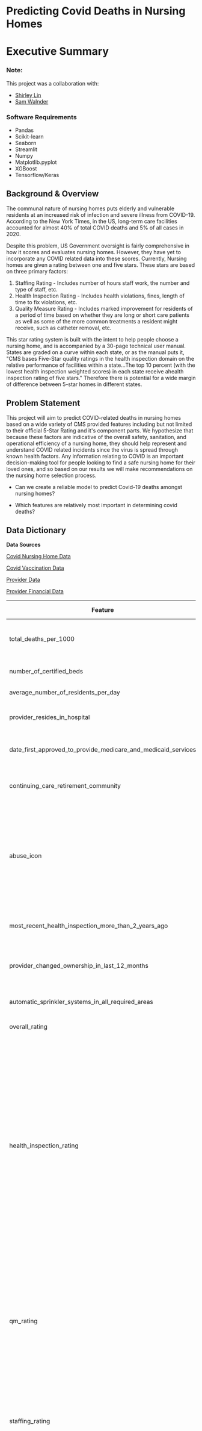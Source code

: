 # **Predicting Covid Deaths in Nursing Homes**


# Executive Summary

### Note:
 This project was a collaboration with:
* [Shirley Lin](https://github.com/mayshirley519)
* [Sam Walnder](https://github.com/samwaldner)

### Software Requirements
* Pandas
* Scikit-learn
* Seaborn
* Streamlit
* Numpy
* Matplotlib.pyplot
* XGBoost
* Tensorflow/Keras


## Background & Overview

The communal nature of nursing homes puts elderly and vulnerable residents at an increased risk of infection and severe illness from COVID-19. According to the New York Times, in the US, long-term care facilities accounted for almost 40% of total COVID deaths and 5% of all cases in 2020.

Despite this problem, US Government oversight is fairly comprehensive in how it scores and evaluates nursing homes. However, they have yet to incorporate any COVID related data into these scores. Currently, Nursing homes are given a rating between one and five stars. These stars are based on three primary factors:

1. Staffing Rating - Includes number of hours staff work, the number and type of staff, etc.
2. Health Inspection Rating - Includes health violations, fines, length of time to fix violations, etc.
3. Quality Measure Rating - Includes marked improvement for residents of a period of time based on whether they are long or short care patients as well as some of the more common treatments a resident might receive, such as catheter removal, etc.

This star rating system is built with the intent to help people choose a nursing home, and is accompanied by a 30-page technical user manual. States are graded on a curve within each state, or as the manual puts it, "CMS bases Five-Star quality ratings in the health inspection domain on the relative performance of facilities within a state...The top 10 percent (with the lowest health inspection weighted scores) in each state receive ahealth inspection rating of five stars." Therefore there is potential for a wide margin of difference between 5-star homes in different states.


## Problem Statement

This project will aim to predict COVID-related deaths in nursing homes based on a wide variety of CMS provided features including but not limited to their official 5-Star Rating and it's component parts. We hypothesize that because these factors are indicative of the overall safety, sanitation, and operational efficiency of a nursing home, they should help represent and understand COVID related incidents since the virus is spread through known health factors. Any information relating to COVID is an important decision-making tool for people looking to find a safe nursing home for their loved ones, and so based on our results we will make recommendations on the nursing home selection process.

* Can we create a reliable model to predict Covid-19 deaths amongst nursing homes?

* Which features are relatively most important in determining covid deaths?



## Data Dictionary

**Data Sources**

[Covid Nursing Home Data](https://data.cms.gov/covid-19/covid-19-nursing-home-data)

[Covid Vaccination Data](https://data.cms.gov/provider-data/dataset/avax-cv19)

[Provider Data](https://data.cms.gov/provider-data/dataset/4pq5-n9py)

[Provider Financial Data](https://data.cms.gov/provider-compliance/cost-report/skilled-nursing-facility-cost-report)




| Feature                                                         | Type  | Dummy Variable | Description                                                                                                                                                                                                                                                                                                                                                                                                                                                                                      |
|-----------------------------------------------------------------|-------|----------------|--------------------------------------------------------------------------------------------------------------------------------------------------------------------------------------------------------------------------------------------------------------------------------------------------------------------------------------------------------------------------------------------------------------------------------------------------------------------------------------------------|
| total_deaths_per_1000                                           | float | 0              | Aggregated 2020 and 2021 covid deaths per 1000 residents per nursing home                                                                                                                                                                                                                                                                                                                                                                                                                        |
| number_of_certified_beds                                        | int   | 0              | Number of federally certified beds                                                                                                                                                                                                                                                                                                                                                                                                                                                               |
| average_number_of_residents_per_day                             | float | 0              | Average number of residents per day                                                                                                                                                                                                                                                                                                                                                                                                                                                              |
| provider_resides_in_hospital                                    | int   | 0              | Binary indicator if the provider resides in a hospital                                                                                                                                                                                                                                                                                                                                                                                                                                           |
| date_first_approved_to_provide_medicare_and_medicaid_services   | int   | 0              | Date first approved to provide medicare/medicaid services                                                                                                                                                                                                                                                                                                                                                                                                                                        |
| continuing_care_retirement_community                            | int   | 0              | binary indicator if the provider is a continuing care retirement   community                                                                                                                                                                                                                                                                                                                                                                                                                     |
| abuse_icon                                                      | int   | 0              | Cited for abuse or neglect at harm level or above on survey cycle 1  (Scope/severity G or greater) or cited for   abuse or neglect at potential harm level (Scope/Severity D or above) on both   survey cycles 1 and 2*                                                                                                                                                                                                                                                                          |
| most_recent_health_inspection_more_than_2_years_ago             | int   | 0              | binary indicator if the most recent health inspection was more than 2   years ago                                                                                                                                                                                                                                                                                                                                                                                                                |
| provider_changed_ownership_in_last_12_months                    | int   | 0              | binary indicator if the nursing home provider changed ownership in the   last 12 months                                                                                                                                                                                                                                                                                                                                                                                                          |
| automatic_sprinkler_systems_in_all_required_areas               | float | 0              | binary indicator if automatic sprinkler system required in all areas                                                                                                                                                                                                                                                                                                                                                                                                                             |
| overall_rating                                                  | float | 0              | Overall rating score from 1 to 5                                                                                                                                                                                                                                                                                                                                                                                                                                                                 |
| health_inspection_rating                                        | float | 0              | Health inspection scores ranging from 1 to 5, The health inspection   rating contains the 3 most recent health inspections and investigations due   to complaints.  This information is   gathered by trained, objective inspectors who go onsite to the nursing home   and follow a specific process to determine the extent to which a nursing home   has met Medicaid and Medicare’s minimum quality requirements.  The most recent survey findings are   weighted more than the prior year.* |
| qm_rating                                                       | float | 0              | Quality measure rating from 1 to 5, The quality measure rating has   information on 15 different physical and clinical measures for nursing home   residents.   The QMs offer information   about how well nursing homes are caring for their residents’ physical and   clinical needs.                                                                                                                                                                                                          |
| staffing_rating                                                 | float | 0              | Staffing rating from 1 to 5, has information about the number of hours of   care provided on average to each resident each day by nursing staff*                                                                                                                                                                                                                                                                                                                                                 |
| rn_staffing_rating                                              | float | 0              | RN Staffing Rating from 1 to 5, has information about the number of hours   of care provided on average to each resident each day by nursing staff*                                                                                                                                                                                                                                                                                                                                              |
| reported_nurse_aide_staffing_hours_per_resident_per_day         | float | 0              | self reported nurse aid staffing hours per resident per day                                                                                                                                                                                                                                                                                                                                                                                                                                      |
| reported_lpn_staffing_hours_per_resident_per_day                | float | 0              | self reported LPN staffing hours per resident per day                                                                                                                                                                                                                                                                                                                                                                                                                                            |
| reported_rn_staffing_hours_per_resident_per_day                 | float | 0              | self reported RN staffing hours per resident per day                                                                                                                                                                                                                                                                                                                                                                                                                                             |
| reported_licensed_staffing_hours_per_resident_per_day           | float | 0              | self reported licensed staffing hours per resident per day (RN + LPN)                                                                                                                                                                                                                                                                                                                                                                                                                            |
| reported_total_nurse_staffing_hours_per_resident_per_day        | float | 0              | self reported total nurse staffing hours per resident per day                                                                                                                                                                                                                                                                                                                                                                                                                                    |
| reported_physical_therapist_staffing_hours_per_resident_per_day | float | 0              | self reported physical therapist staffing hours per resident per day                                                                                                                                                                                                                                                                                                                                                                                                                             |
| adjusted_nurse_aide_staffing_hours_per_resident_per_day         | float | 0              | adjusted nurse aide staffing hours per resident per day                                                                                                                                                                                                                                                                                                                                                                                                                                          |
| adjusted_lpn_staffing_hours_per_resident_per_day                | float | 0              | adjusted LPN staffing hours per resident per day                                                                                                                                                                                                                                                                                                                                                                                                                                                 |
| adjusted_rn_staffing_hours_per_resident_per_day                 | float | 0              | adjusted RN staffing hours per resident per day                                                                                                                                                                                                                                                                                                                                                                                                                                                  |
| adjusted_total_nurse_staffing_hours_per_resident_per_day        | float | 0              | adjusted total nurse staffing hours per resident per day                                                                                                                                                                                                                                                                                                                                                                                                                                         |
| total_weighted_health_survey_score                              | float | 0              | total weighted health survey score for 3 cycles                                                                                                                                                                                                                                                                                                                                                                                                                                                  |
| number_of_facility_reported_incidents                           | int   | 0              | Number of times in the past 3 years that a facility-reported issue   resulted in a citation                                                                                                                                                                                                                                                                                                                                                                                                      |
| number_of_substantiated_complaints                              | int   | 0              | Number of Complaints in the past 3 years that resulted in a citation                                                                                                                                                                                                                                                                                                                                                                                                                             |
| number_of_citations_from_infection_control_inspections          | float | 0              | Number of citations from infectjion control inspections in the past 3   years                                                                                                                                                                                                                                                                                                                                                                                                                    |
| number_of_fines                                                 | int   | 0              | Number of Fines                                                                                                                                                                                                                                                                                                                                                                                                                                                                                  |
| total_amount_of_fines_in_dollars                                | float | 0              | Total Amount of Fines in Dollars                                                                                                                                                                                                                                                                                                                                                                                                                                                                 |
| number_of_payment_denials                                       | int   | 0              | Number of Payment Denials                                                                                                                                                                                                                                                                                                                                                                                                                                                                        |
| total_number_of_penalties                                       | int   | 0              | Total Number of Penalties                                                                                                                                                                                                                                                                                                                                                                                                                                                                        |
| percent_vaccinated_residents                                    | float | 0              | Percentage of vaccinated residents (as of 12/7/21)                                                                                                                                                                                                                                                                                                                                                                                                                                               |
| percent_vaccinated_healthcare_personnel                         | float | 0              | Percentage of vaccinated healthcare personnel (as of 12/7/21)                                                                                                                                                                                                                                                                                                                                                                                                                                    |
| rural_versus_urban                                              | float | 0              | Binary indicator if the location is rural or urban                                                                                                                                                                                                                                                                                                                                                                                                                                               |
| wage-related_costs_(core)                                       | float | 0              | Total core wage-related costs from financial data                                                                                                                                                                                                                                                                                                                                                                                                                                                |
| salaries,_wages,_and_fees_payable                               | float | 0              | actual liabilities of the facility for salaries and wages/fees payable                                                                                                                                                                                                                                                                                                                                                                                                                           |
| total_liabilities                                               | float | 0              | Sum of total current liabilities and long term liabilities                                                                                                                                                                                                                                                                                                                                                                                                                                       |
| net_patient_revenue                                             | float | 0              | Net patient revenue per provider                                                                                                                                                                                                                                                                                                                                                                                                                                                                 |
| net_income_from_service_to_patients                             | float | 0              | Net income from service to patients (Net Patient Revenue - Operating   Expenses)                                                                                                                                                                                                                                                                                                                                                                                                                 |
| net_income                                                      | float | 0              | Net income per provider                                                                                                                                                                                                                                                                                                                                                                                                                                                                          |
| provider_state_ar                                               | int   | 1              | Dummy variable for nursing home state                                                                                                                                                                                                                                                                                                                                                                                                                                                            |
| provider_state_az                                               | int   | 1              | Dummy variable for nursing home state                                                                                                                                                                                                                                                                                                                                                                                                                                                            |
| provider_state_ca                                               | int   | 1              | Dummy variable for nursing home state                                                                                                                                                                                                                                                                                                                                                                                                                                                            |
| provider_state_co                                               | int   | 1              | Dummy variable for nursing home state                                                                                                                                                                                                                                                                                                                                                                                                                                                            |
| provider_state_ct                                               | int   | 1              | Dummy variable for nursing home state                                                                                                                                                                                                                                                                                                                                                                                                                                                            |
| provider_state_de                                               | int   | 1              | Dummy variable for nursing home state                                                                                                                                                                                                                                                                                                                                                                                                                                                            |
| provider_state_fl                                               | int   | 1              | Dummy variable for nursing home state                                                                                                                                                                                                                                                                                                                                                                                                                                                            |
| provider_state_ga                                               | int   | 1              | Dummy variable for nursing home state                                                                                                                                                                                                                                                                                                                                                                                                                                                            |
| provider_state_gu                                               | int   | 1              | Dummy variable for nursing home state                                                                                                                                                                                                                                                                                                                                                                                                                                                            |
| provider_state_hi                                               | int   | 1              | Dummy variable for nursing home state                                                                                                                                                                                                                                                                                                                                                                                                                                                            |
| provider_state_ia                                               | int   | 1              | Dummy variable for nursing home state                                                                                                                                                                                                                                                                                                                                                                                                                                                            |
| provider_state_id                                               | int   | 1              | Dummy variable for nursing home state                                                                                                                                                                                                                                                                                                                                                                                                                                                            |
| provider_state_il                                               | int   | 1              | Dummy variable for nursing home state                                                                                                                                                                                                                                                                                                                                                                                                                                                            |
| provider_state_in                                               | int   | 1              | Dummy variable for nursing home state                                                                                                                                                                                                                                                                                                                                                                                                                                                            |
| provider_state_ks                                               | int   | 1              | Dummy variable for nursing home state                                                                                                                                                                                                                                                                                                                                                                                                                                                            |
| provider_state_ky                                               | int   | 1              | Dummy variable for nursing home state                                                                                                                                                                                                                                                                                                                                                                                                                                                            |
| provider_state_la                                               | int   | 1              | Dummy variable for nursing home state                                                                                                                                                                                                                                                                                                                                                                                                                                                            |
| provider_state_ma                                               | int   | 1              | Dummy variable for nursing home state                                                                                                                                                                                                                                                                                                                                                                                                                                                            |
| provider_state_md                                               | int   | 1              | Dummy variable for nursing home state                                                                                                                                                                                                                                                                                                                                                                                                                                                            |
| provider_state_me                                               | int   | 1              | Dummy variable for nursing home state                                                                                                                                                                                                                                                                                                                                                                                                                                                            |
| provider_state_mi                                               | int   | 1              | Dummy variable for nursing home state                                                                                                                                                                                                                                                                                                                                                                                                                                                            |
| provider_state_mn                                               | int   | 1              | Dummy variable for nursing home state                                                                                                                                                                                                                                                                                                                                                                                                                                                            |
| provider_state_mo                                               | int   | 1              | Dummy variable for nursing home state                                                                                                                                                                                                                                                                                                                                                                                                                                                            |
| provider_state_ms                                               | int   | 1              | Dummy variable for nursing home state                                                                                                                                                                                                                                                                                                                                                                                                                                                            |
| provider_state_mt                                               | int   | 1              | Dummy variable for nursing home state                                                                                                                                                                                                                                                                                                                                                                                                                                                            |
| provider_state_nc                                               | int   | 1              | Dummy variable for nursing home state                                                                                                                                                                                                                                                                                                                                                                                                                                                            |
| provider_state_nd                                               | int   | 1              | Dummy variable for nursing home state                                                                                                                                                                                                                                                                                                                                                                                                                                                            |
| provider_state_ne                                               | int   | 1              | Dummy variable for nursing home state                                                                                                                                                                                                                                                                                                                                                                                                                                                            |
| provider_state_nj                                               | int   | 1              | Dummy variable for nursing home state                                                                                                                                                                                                                                                                                                                                                                                                                                                            |
| provider_state_nm                                               | int   | 1              | Dummy variable for nursing home state                                                                                                                                                                                                                                                                                                                                                                                                                                                            |
| provider_state_nv                                               | int   | 1              | Dummy variable for nursing home state                                                                                                                                                                                                                                                                                                                                                                                                                                                            |
| provider_state_ny                                               | int   | 1              | Dummy variable for nursing home state                                                                                                                                                                                                                                                                                                                                                                                                                                                            |
| provider_state_oh                                               | int   | 1              | Dummy variable for nursing home state                                                                                                                                                                                                                                                                                                                                                                                                                                                            |
| provider_state_ok                                               | int   | 1              | Dummy variable for nursing home state                                                                                                                                                                                                                                                                                                                                                                                                                                                            |
| provider_state_or                                               | int   | 1              | Dummy variable for nursing home state                                                                                                                                                                                                                                                                                                                                                                                                                                                            |
| provider_state_pa                                               | int   | 1              | Dummy variable for nursing home state                                                                                                                                                                                                                                                                                                                                                                                                                                                            |
| provider_state_pr                                               | int   | 1              | Dummy variable for nursing home state                                                                                                                                                                                                                                                                                                                                                                                                                                                            |
| provider_state_ri                                               | int   | 1              | Dummy variable for nursing home state                                                                                                                                                                                                                                                                                                                                                                                                                                                            |
| provider_state_sc                                               | int   | 1              | Dummy variable for nursing home state                                                                                                                                                                                                                                                                                                                                                                                                                                                            |
| provider_state_sd                                               | int   | 1              | Dummy variable for nursing home state                                                                                                                                                                                                                                                                                                                                                                                                                                                            |
| provider_state_tn                                               | int   | 1              | Dummy variable for nursing home state                                                                                                                                                                                                                                                                                                                                                                                                                                                            |
| provider_state_tx                                               | int   | 1              | Dummy variable for nursing home state                                                                                                                                                                                                                                                                                                                                                                                                                                                            |
| provider_state_ut                                               | int   | 1              | Dummy variable for nursing home state                                                                                                                                                                                                                                                                                                                                                                                                                                                            |
| provider_state_va                                               | int   | 1              | Dummy variable for nursing home state                                                                                                                                                                                                                                                                                                                                                                                                                                                            |
| provider_state_vt                                               | int   | 1              | Dummy variable for nursing home state                                                                                                                                                                                                                                                                                                                                                                                                                                                            |
| provider_state_wa                                               | int   | 1              | Dummy variable for nursing home state                                                                                                                                                                                                                                                                                                                                                                                                                                                            |
| provider_state_wi                                               | int   | 1              | Dummy variable for nursing home state                                                                                                                                                                                                                                                                                                                                                                                                                                                            |
| provider_state_wv                                               | int   | 1              | Dummy variable for nursing home state                                                                                                                                                                                                                                                                                                                                                                                                                                                            |
| provider_state_wy                                               | int   | 1              | Dummy variable for nursing home state                                                                                                                                                                                                                                                                                                                                                                                                                                                            |
| ownership_type_government                                       | int   | 1              | Dummy variable for nursing home ownership type (government owned)                                                                                                                                                                                                                                                                                                                                                                                                                                |
| ownership_type_non_profit                                       | int   | 1              | Dummy variable for nursing home ownership type (non-profit owned)                                                                                                                                                                                                                                                                                                                                                                                                                                |
| with_a_resident_and_family_council_family                       | int   | 1              | Dummy variable for council type (family council)                                                                                                                                                                                                                                                                                                                                                                                                                                                 |
| with_a_resident_and_family_council_none                         | int   | 1              | Dummy variable for council type (none)                                                                                                                                                                                                                                                                                                                                                                                                                                                           |
| with_a_resident_and_family_council_resident                     | int   | 1              | Dummy variable for council type (resident council)                                                                                                                                                                                                                                                                                                                                                                                                                                               |

Note: * indicates that definitions were collected from [Guide to Interpreting Provider Scores](https://www.cms.gov/Medicare/Provider-Enrollment-and-Certification/CertificationandComplianc/FSQRS)

## EDA

- The top three states with the most nursing homes participating with Medicare and Medicaid are Texas, California, and Ohio.
![Distribution of Nursing Homes by States](images/nh_by_states.png)

- The top three states with the highest mean death rates are South Dakota, New Mexico, and Indiana.
![Distribution of Deaths per 1000 Residents by States](images/state_deaths.png)

- The scatter plot of average resident's per day in nursing homes Vs. Total deaths per 1000 residents suggest no significant correlations between the two. Nursing homes with high casualties are distributed around the nation's mean.
![Scatter Plot of Number of Residents per day Vs. Total Deaths](images/scatter_residents_vs_deaths.png)

- Country's overall ratings of nursing homes suggest an inverse relationship between the ratings and the number of deaths per 1000 in nursing homes.

![Country' Overall Rating Vs. Nursing Home Deaths](images/country_overall_rating_vs_deaths.png)

- The Overall ratings, quality measure ratings, health inspection ratings, and staffing ratings have no strong correlation with the number of deaths in nursing homes.

![High Deaths Nursing Home Overall Ratings Vs. Nursing Home Deaths](images/hideath_overall_rating_vs_deaths.png)

![High Deaths Nursing Home Quality Measure Ratings Vs. Nursing Home Deaths](images/hideath_qm_rating_vs_deaths.png)

![High Deaths Nursing Home Staffing Ratings Vs. Nursing Home Deaths](images/hideath_staffing_rating_vs_deaths.png)

![High Deaths Nursing Home Health Inspection Ratings Vs. Nursing Home Deaths](images/hideath_hi_rating_vs_deaths.png)

- Inconsistency in ratings was seen in the top three states with the most nursing homes.

![Distribution of Overall Rating For TX, CA, and OH](images/top_3_overall.png)

![Distribution of Quality Measure Rating For TX, CA, and OH](images/top_3_qm.png)

![Distribution of Health Inspection Rating For TX, CA, and OH](images/top_3_hi.png)

![Distribution of Staffing Rating For TX, CA, and OH](images/top_3_staffing.png)

# Findings & Recommendations:



### Modeling Results

|           Model          |  RMSE  |   MAE  |
|:------------------------:|:------:|:------:|
| Linear Regression        | 237.83 | 165.90 |
| XGBoost                  | 238.24 | 165.70 |
| Random Forests Regressor | 240.17 | 169.15 |
| Bagging Regressor        | 240.66 | 169.47 |
| KNN Regressor            | 241.54 | 168.20 |
| PCA                      | 244.06 | 172.07 |
| Decision Tree Regressor  | 245.58 | 172.42 |
| Neural Network           | 248.98 | 164.11 |
| AdaBoost Regressor       | 419.87 | 362.00 |

Baseline RMSE: 242.81


Linear Regression Results:

|   Model  |  RMSE  |   MAE  |  R2  |
|:--------:|:------:|:------:|:----:|
| Training | 233.62 | 162.73 | 6.6% |
| Testing  | 237.83 | 165.90 | 6.5% |


### Modeling Findings:

Based on the modeling results above, we can see that our models performed very poorly in being able to explain the variability in deaths per 1000 residents. 5 models performed slightly better than the baseline or null model in terms of RMSE (Linear Regression, XGBoost, Random Forests Regressor, Bagging Regressor, and KNN Regressor). The simple linear regression performed the best, with a testing RMSE of 237.83. However, our R2 score was only 6.5%. Thus, we can conclude that the nursing home provider data was a poor predictor of covid deaths, as our best model could only explain 6.5% of the variability in covid deaths.



### Recommendation & Conclusion:

Because the spread of COVID is a known factor, we thought that we would be able to use the Governments health and operational data to predict COVID deaths and cases in nursing homes. We found that this was not the case. Our best model was only able to predict ~7% of the variance, meaning it had very low prediction capability. As we delved into the data we found out why this might be the case.

Each state has different regulatory and reporting measures in place that lead to different standards of care, sanitation, and operational practices. Because of this (or despite it), the Federal government uses a sliding scale to determine the quality of these homes. No matter what, it gives the top rated 10% five stars and measures the other size on percent of population as well. This can lead to extreme variance in COVID incidents and health standards. In other words, a 5-star nursing home in West Virgina can be far more effective and rigorous in its health practices than a 5-star home in California. In fact, two independent studies were done in California and West Virgina respectively, and they came to different conclusions. West Virgina found that all Star related features were directly related while the California study found, "CMS star ratings can serve as proxy indicators for COVID-19 outbreak risk; health departments could use them to identify priority nursing homes and inform the allocation of infection prevention and control resources." In the California study however, the maximum infection rate seems to be higher in facilities that have a higher QM and Staffing rating.

In short, we found that while much of the governemnt data and oversight in regulation and rating is effective at understanding quality of care and does, to some extent, show a pattern when compared to COVID incidents, it is far from perfect. It does not include or take into account past COVID data, it doesn't maintain the same standard across states, the star system is convoluted
and hard to understand, and finally, much of the data that is used to make these scores is faulty in part due to self-reporting errors.

In order to address these issues, a more standard national star-rating system should be implemented regardless of state restrictions. Many of the metrics and measures used are clearly not as effective as they could be due to the difficulty they have in predicting viral outbreaks and deaths, so these should also be reassesed. Finally, as it is very relevant in the consumer decision making process, past and current COVID data should be considered as a weighing factor in the star ratings, which are intended to make the choice more efficient and user-friendly.

With that in mind we have constructed a prototype web-app concept through Streamlit. This application serves a similar function to the Medicare nursing home comparison tool, but aims to alleviate some of the more confusing and incomplete aspects of it.

Specifically, it includes:

- a short FAQ that breaks down different elements the nursing homes star rating
- provides recommended nursing homes based on region
- includes easily apparent COVID data based on most reacent year
- avoids conflicting score ratings that may cause user confusion such as a nursing home being flagged for elder abuse while having a 4-star QM rating.


**Sources Cited:**

[Guide to Interpreting Provider Scores](https://www.cms.gov/Medicare/Provider-Enrollment-and-Certification/CertificationandComplianc/FSQRS)

[Covid Nursing Home Data](https://data.cms.gov/covid-19/covid-19-nursing-home-data)

[Covid Vaccination Data](https://data.cms.gov/provider-data/dataset/avax-cv19)

[Provider Data](https://data.cms.gov/provider-data/dataset/4pq5-n9py)

[Provider Financial Data](https://data.cms.gov/provider-compliance/cost-report/skilled-nursing-facility-cost-report)

[NY Times Covid Information](https://www.nytimes.com/2020/12/31/opinion/sunday/covid-nursing-homes.html )

[Predicting COVID-19 at skilled nursing
facilities in California](https://bmjopenquality.bmj.com/content/bmjqir/10/1/e001099.full.pdf)

[CMS Quality Ratings and COVID-19 Outbreaks in West Virginia Nursing Homes](https://www.ncbi.nlm.nih.gov/pmc/articles/PMC7498166/)

